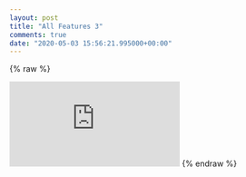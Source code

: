 ```yaml
---
layout: post
title: "All Features 3"
comments: true
date: "2020-05-03 15:56:21.995000+00:00"
---
```

{% raw %}
<iframe id="myIframe" style="border:none;" src="https://crashlaker.github.io/assets/posts_iframe/sqQw-tO_U.html"></iframe>
<script>
setTimeout(() => {let myiframe = iFrameResize({ 
                    log: false, 
                    enablePublicMethods: true,
                }, '#myIframe'); }, 1000)
</script>
{% endraw %}
    